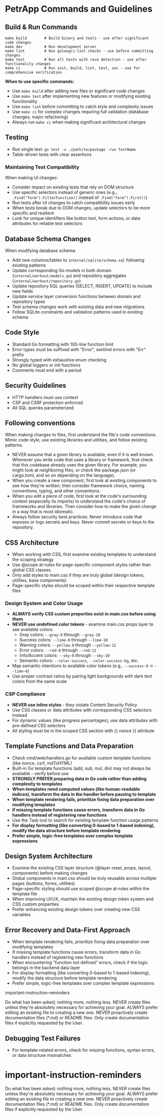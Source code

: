 # PetrApp Commands and Guidelines

## Build & Run Commands
```
make build        # Build binary and tools - use after significant code changes
make dev          # Run development server
make lint         # Run golangci-lint checks - use before committing changes  
make test         # Run all tests with race detection - use after functionality changes
make ci           # Run init, build, lint, test, sec - use for comprehensive verification
```

**When to use specific commands:**
- Use `make build` after adding new files or significant code changes
- Use `make test` after implementing new features or modifying existing functionality
- Use `make lint` before committing to catch style and complexity issues
- Use `make ci` for complex changes requiring full validation (database changes, major refactoring)
- Always run `make ci` when making significant architectural changes

## Testing
- Run single test: `go test -v ./path/to/package -run TestName`
- Table-driven tests with clear assertions

### Maintaining Test Compatibility
When making UI changes:
- Consider impact on existing tests that rely on DOM structure
- Use specific selectors instead of generic ones (e.g., `.Find("form").FilterFunction()` instead of `.Find("form").First()`)
- Run tests after UI changes to catch compatibility issues early  
- When tests break due to DOM changes, update selectors to be more specific and resilient
- Look for unique identifiers like button text, form actions, or data attributes for reliable test selectors

## Database Schema Changes
When modifying database schema:
- Add new columns/tables to `internal/sqlite/schema.sql` following existing patterns
- Update corresponding Go models in both domain (`internal/workout/models.go`) and repository aggregates (`internal/workout/repository.go`)
- Update repository SQL queries (SELECT, INSERT, UPDATE) to include new fields
- Update service layer conversion functions between domain and repository types
- Test schema changes work with existing data and new migrations
- Follow SQLite constraints and validation patterns used in existing schema

## Code Style
- Standard Go formatting with 100-line function limit
- Error types must be suffixed with "Error", sentinel errors with "Err" prefix
- Strongly typed with exhaustive enum checking
- No global loggers or init functions
- Comments must end with a period

## Security Guidelines
- HTTP handlers must use context
- CSP and CSRF protection enforced
- All SQL queries parameterized

## Following conventions

When making changes to files, first understand the file's code conventions. Mimic code style, use existing libraries and utilities, and follow existing patterns.
- NEVER assume that a given library is available, even if it is well known. Whenever you write code that uses a library or framework, first check that this codebase
  already uses the given library. For example, you might look at neighboring files, or check the package.json (or cargo.toml, and so on depending on the language).
- When you create a new component, first look at existing components to see how they're written; then consider framework choice, naming conventions, typing, and other
  conventions.
- When you edit a piece of code, first look at the code's surrounding context (especially its imports) to understand the code's choice of frameworks and libraries. Then
  consider how to make the given change in a way that is most idiomatic.
- Always follow security best practices. Never introduce code that exposes or logs secrets and keys. Never commit secrets or keys to the repository.

## CSS Architecture

- When working with CSS, first examine existing templates to understand the scoping strategy
- Use @scope at-rules for page-specific component styles rather than global CSS classes
- Only add styles to main.css if they are truly global (design tokens, utilities, base components)
- Page-specific styles should be scoped within their respective template files

### Design System and Color Usage
- **ALWAYS verify CSS custom properties exist in main.css before using them**
- **NEVER use undefined color tokens** - examine main.css props layer to see available colors:
  - Gray colors: `--gray-0` through `--gray-10`
  - Success colors: `--lime-0` through `--lime-10`
  - Warning colors: `--yellow-0` through `--yellow-12`
  - Error colors: `--red-0` through `--red-12`
  - Info/Accent colors: `--sky-0` through `--sky-10`
  - Semantic colors: `--color-success`, `--color-success-bg`, etc.
- Map semantic intentions to available color tokens (e.g., `--success-9` → `--lime-6`)
- Use proper contrast ratios by pairing light backgrounds with dark text colors from the same scale

### CSP Compliance
- **NEVER use inline styles** - they violate Content Security Policy
- Use CSS classes or data attributes with corresponding CSS selectors instead
- For dynamic values (like progress percentages), use data attributes with pre-defined CSS selectors
- All styling must be in the scoped CSS section with {{ nonce }} attribute

## Template Functions and Data Preparation

- Check cmd/web/handlers.go for available custom template functions (like nonce, csrf, mdToHTML)
- Built-in Go template functions (add, sub, mul, div) may not always be available - verify before use
- **STRONGLY PREFER preparing data in Go code rather than adding complexity to templates**
- **When templates need computed values (like human-readable indices), transform the data in the handler before passing to template**
- **When template rendering fails, prioritize fixing data preparation over modifying templates**
- **If missing template functions cause errors, transform data in Go handlers instead of registering new functions**
- Use the Task tool to search for existing template function usage patterns
- **For display formatting (like converting 0-based to 1-based indexing), modify the data structure before template rendering**
- **Prefer simple, logic-free templates over complex template expressions**

## Design System Architecture

- Examine the existing CSS layer structure (@layer reset, props, layout, components) before making changes
- Global components in main.css should be truly reusable across multiple pages (buttons, forms, utilities)
- Page-specific styling should use scoped @scope at-rules within the template file
- When improving UI/UX, maintain the existing design token system and CSS custom properties
- Prefer enhancing existing design tokens over creating new CSS variables

## Error Recovery and Data-First Approach

- When template rendering fails, prioritize fixing data preparation over modifying templates
- If missing template functions cause errors, transform data in Go handlers instead of registering new functions
- When encountering "function not defined" errors, check if the logic belongs in the backend data layer
- For display formatting (like converting 0-based to 1-based indexing), modify the data structure before template rendering
- Prefer simple, logic-free templates over complex template expressions

important-instruction-reminders

Do what has been asked; nothing more, nothing less.
NEVER create files unless they're absolutely necessary for achieving your goal.
ALWAYS prefer editing an existing file to creating a new one.
NEVER proactively create documentation files (*.md) or README files. Only create documentation files if explicitly requested by the User.

## Debugging Test Failures

- For template-related errors, check for missing functions, syntax errors, or data structure mismatches

# important-instruction-reminders
Do what has been asked; nothing more, nothing less.
NEVER create files unless they're absolutely necessary for achieving your goal.
ALWAYS prefer editing an existing file to creating a new one.
NEVER proactively create documentation files (*.md) or README files. Only create documentation files if explicitly requested by the User.